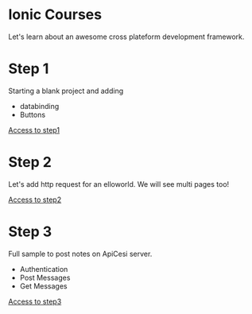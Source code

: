 # Ionic Courses
Let's learn about an awesome cross plateform development framework. 

# Step 1
Starting a blank project and adding 
 * databinding
 * Buttons

 [Access to step1](https://github.com/StephaneC/IonicCourses/tree/master/step_1/myApp)

# Step 2
Let's add http request for an elloworld.
We will see multi pages too!

 [Access to step2](https://github.com/StephaneC/IonicCourses/tree/master/step_2/myApp)

 # Step 3
Full sample to post notes on ApiCesi server.
 * Authentication
 * Post Messages
 * Get Messages 

 [Access to step3](https://github.com/StephaneC/IonicCourses/tree/master/step_3/myApp)

